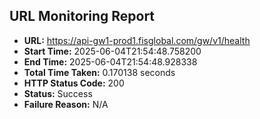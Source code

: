 ## URL Monitoring Report

- **URL:** https://api-gw1-prod1.fisglobal.com/gw/v1/health
- **Start Time:** 2025-06-04T21:54:48.758200
- **End Time:** 2025-06-04T21:54:48.928338
- **Total Time Taken:** 0.170138 seconds
- **HTTP Status Code:** 200
- **Status:** Success
- **Failure Reason:** N/A
